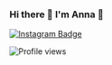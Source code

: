 ### Hi there 👋 I'm Anna 🐼

<div id="badges">
  <a href="https://www.instagram.com/los.anny">
    <img src="https://img.shields.io/badge/Instagram-white?logo=instagram&logoColor=red&style=for-the-badge" alt="Instagram Badge"/>
  </a>
</div>

![Profile views](https://gpvc.arturio.dev/LosAnny)
<!--
**LosAnny/LosAnny** is a ✨ _special_ ✨ repository because its `README.md` (this file) appears on your GitHub profile.

Here are some ideas to get you started:

- 🔭 I’m currently working on ...
- 🌱 I’m currently learning ...
- 👯 I’m looking to collaborate on ...
- 🤔 I’m looking for help with ...
- 💬 Ask me about ...
- 📫 How to reach me: ...
- 😄 Pronouns: ...
- ⚡ Fun fact: ...
-->
